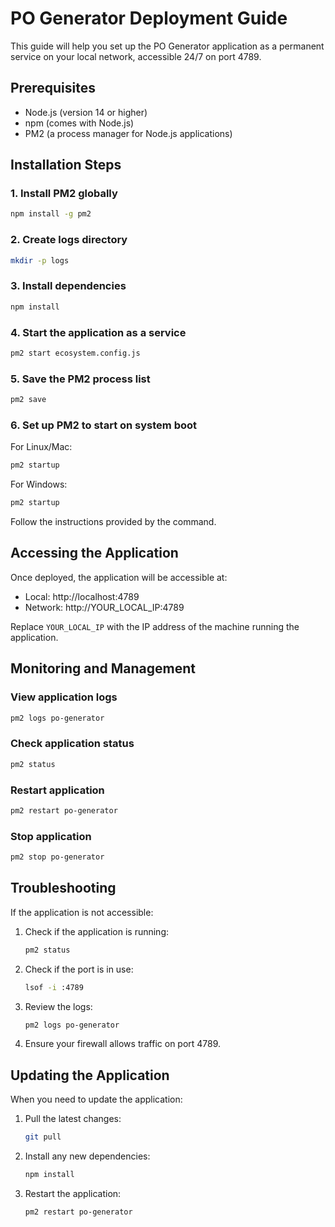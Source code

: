 # PO Generator Deployment Guide

This guide will help you set up the PO Generator application as a permanent service on your local network, accessible 24/7 on port 4789.

## Prerequisites

- Node.js (version 14 or higher)
- npm (comes with Node.js)
- PM2 (a process manager for Node.js applications)

## Installation Steps

### 1. Install PM2 globally

```bash
npm install -g pm2
```

### 2. Create logs directory

```bash
mkdir -p logs
```

### 3. Install dependencies

```bash
npm install
```

### 4. Start the application as a service

```bash
pm2 start ecosystem.config.js
```

### 5. Save the PM2 process list

```bash
pm2 save
```

### 6. Set up PM2 to start on system boot

For Linux/Mac:
```bash
pm2 startup
```

For Windows:
```bash
pm2 startup
```

Follow the instructions provided by the command.

## Accessing the Application

Once deployed, the application will be accessible at:

- Local: http://localhost:4789
- Network: http://YOUR_LOCAL_IP:4789

Replace `YOUR_LOCAL_IP` with the IP address of the machine running the application.

## Monitoring and Management

### View application logs

```bash
pm2 logs po-generator
```

### Check application status

```bash
pm2 status
```

### Restart application

```bash
pm2 restart po-generator
```

### Stop application

```bash
pm2 stop po-generator
```

## Troubleshooting

If the application is not accessible:

1. Check if the application is running:
   ```bash
   pm2 status
   ```

2. Check if the port is in use:
   ```bash
   lsof -i :4789
   ```

3. Review the logs:
   ```bash
   pm2 logs po-generator
   ```

4. Ensure your firewall allows traffic on port 4789.

## Updating the Application

When you need to update the application:

1. Pull the latest changes:
   ```bash
   git pull
   ```

2. Install any new dependencies:
   ```bash
   npm install
   ```

3. Restart the application:
   ```bash
   pm2 restart po-generator
   ``` 
